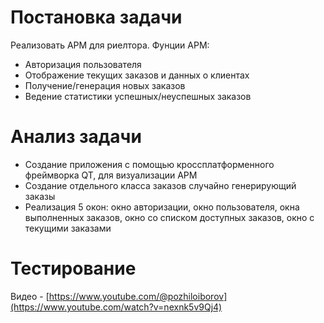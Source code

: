 # Постановка задачи # 

Реализовать АРМ  для риелтора.
Фунции АРМ:

- Авторизация пользователя
- Отображение текущих заказов и данных о клиентах
- Получение/генерация новых заказов 
- Ведение статистики успешных/неуспешных заказов

# Анализ задачи #

- Создание приложения с помощью кроссплатформенного фреймворка QT, для визуализации АРМ
- Создание отдельного класса заказов случайно генерирующий заказы
- Реализация 5 окон: окно авторизации, окно пользователя, окна выполненных заказов, окно со списком доступных заказов, окно с текущими заказами

# Тестирование #

Видео - [https://www.youtube.com/@pozhiloiborov](https://www.youtube.com/watch?v=nexnk5v9Qj4)

